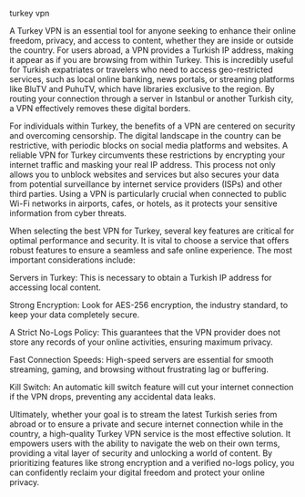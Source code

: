 turkey vpn


A Turkey VPN is an essential tool for anyone seeking to enhance their online freedom, privacy, and access to content, whether they are inside or outside the country. For users abroad, a VPN provides a Turkish IP address, making it appear as if you are browsing from within Turkey. This is incredibly useful for Turkish expatriates or travelers who need to access geo-restricted services, such as local online banking, news portals, or streaming platforms like BluTV and PuhuTV, which have libraries exclusive to the region. By routing your connection through a server in Istanbul or another Turkish city, a VPN effectively removes these digital borders.



For individuals within Turkey, the benefits of a VPN are centered on security and overcoming censorship. The digital landscape in the country can be restrictive, with periodic blocks on social media platforms and websites. A reliable VPN for Turkey circumvents these restrictions by encrypting your internet traffic and masking your real IP address. This process not only allows you to unblock websites and services but also secures your data from potential surveillance by internet service providers (ISPs) and other third parties. Using a VPN is particularly crucial when connected to public Wi-Fi networks in airports, cafes, or hotels, as it protects your sensitive information from cyber threats.



When selecting the best VPN for Turkey, several key features are critical for optimal performance and security. It is vital to choose a service that offers robust features to ensure a seamless and safe online experience. The most important considerations include:




Servers in Turkey: This is necessary to obtain a Turkish IP address for accessing local content.


Strong Encryption: Look for AES-256 encryption, the industry standard, to keep your data completely secure.


A Strict No-Logs Policy: This guarantees that the VPN provider does not store any records of your online activities, ensuring maximum privacy.


Fast Connection Speeds: High-speed servers are essential for smooth streaming, gaming, and browsing without frustrating lag or buffering.


Kill Switch: An automatic kill switch feature will cut your internet connection if the VPN drops, preventing any accidental data leaks.





Ultimately, whether your goal is to stream the latest Turkish series from abroad or to ensure a private and secure internet connection while in the country, a high-quality Turkey VPN service is the most effective solution. It empowers users with the ability to navigate the web on their own terms, providing a vital layer of security and unlocking a world of content. By prioritizing features like strong encryption and a verified no-logs policy, you can confidently reclaim your digital freedom and protect your online privacy.
